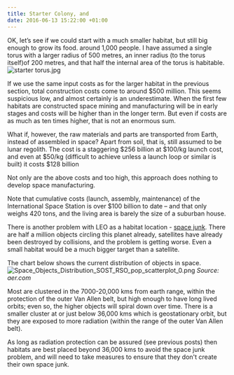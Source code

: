 ```yaml
---
title: Starter Colony, and
date: 2016-06-13 15:22:00 +01:00
---
```


OK, let’s see if we could start with a much smaller habitat, but still big enough to grow its food. around 1,000 people. I have assumed a single torus with a larger radius of 500 metres, an inner radius (to the torus itself)of 200 metres, and that half the internal area of the torus is habitable.
![starter torus.jpg](/uploads/starter%20torus.jpg)

If we use the same input costs as for the larger habitat in the previous section, total construction costs come to around $500 million. This seems suspicious low, and almost certainly is an underestimate. When the first few habitats are constructed space mining and manufacturing will be in early stages and costs will be higher than in the longer term. But even if costs are as much as ten times higher, that is not an enormous sum. 

What if, however, the raw materials and parts are transported from Earth, instead of assembled in space? Apart from soil, that is, still assumed to be lunar regolith. The cost is a staggering $256 billion at $100/kg launch cost, and even at $50/kg (difficult to achieve unless a launch loop or similar is built) it costs $128 billion

Not only are the above costs and too high, this approach does nothing to develop space manufacturing. 

Note that cumulative costs (launch, assembly, maintenance) of the International Space Station is over $100 billion to date – and that only weighs 420 tons, and the living area is barely the size of a suburban house.

There is another problem with LEO as a habitat location - [space junk](https://www.nasa.gov/mission_pages/station/news/orbital_debris.html). There are half a million objects circling this planet already, satellites have already been destroyed by collisions, and the problem is getting worse. Even a small habitat would be a much bigger target than a satellite. 

The chart below shows the current distribution of objects in space. 
![Space_Objects_Distribution_SOST_RSO_pop_scatterplot_0.png](/uploads/Space_Objects_Distribution_SOST_RSO_pop_scatterplot_0.png)
*Source: aer.com*

Most are clustered in the 7000-20,000 kms from earth range, within the protection of the outer Van Allen belt, but high enough to have long lived orbits; even so, the higher objects will spiral down over time. There is a smaller cluster at or just below 36,000 kms which is geostationary orbit, but they are exposed to more radiation (within the range of the outer Van Allen belt). 

As long as radiation protection can be assured (see previous posts) then habitats are best placed beyond 36,000 kms to avoid the space junk problem, and will need to take measures to ensure that they don't create their own space junk.  



